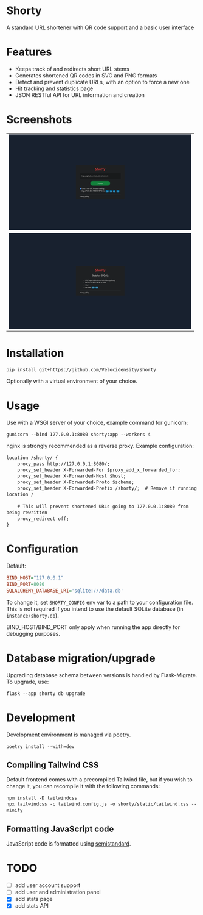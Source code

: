 # Shorty
A standard URL shortener with QR code support and a basic user interface

# Features
- Keeps track of and redirects short URL stems
- Generates shortened QR codes in SVG and PNG formats
- Detect and prevent duplicate URLs, with an option to force a new one
- Hit tracking and statistics page
- JSON RESTful API for URL information and creation

# Screenshots
|                                       |
|:-------------------------------------:|
| [![](https://github.com/Velocidensity/shorty/blob/main/screenshots/front_thumb.png "Front page")](https://github.com/Velocidensity/shorty/blob/main/screenshots/front.png)
| [![](https://github.com/Velocidensity/shorty/blob/main/screenshots/statistics_thumb.png "Statistics page")](https://github.com/Velocidensity/shorty/blob/main/screenshots/statistics.png)

# Installation
```
pip install git+https://github.com/Velocidensity/shorty
```
Optionally with a virtual environment of your choice.

# Usage

Use with a WSGI server of your choice, example command for gunicorn:
```
gunicorn --bind 127.0.0.1:8080 shorty:app --workers 4
```

nginx is strongly recommended as a reverse proxy. Example configuration:

```nginx
location /shorty/ {
    proxy_pass http://127.0.0.1:8080/;
    proxy_set_header X-Forwarded-For $proxy_add_x_forwarded_for;
    proxy_set_header X-Forwarded-Host $host;
    proxy_set_header X-Forwarded-Proto $scheme;
    proxy_set_header X-Forwarded-Prefix /shorty/;  # Remove if running location /

    # This will prevent shortened URLs going to 127.0.0.1:8080 from being rewritten
    proxy_redirect off;
}
```

# Configuration
Default:
```ini
BIND_HOST="127.0.0.1"
BIND_PORT=8080
SQLALCHEMY_DATABASE_URI='sqlite:///data.db'
```
To change it, set `SHORTY_CONFIG` env var to a path to your configuration file. This is not required if you intend to use the default SQLite database (in `instance/shorty.db`).

BIND_HOST/BIND_PORT only apply when running the app directly for debugging purposes.

# Database migration/upgrade
Upgrading database schema between versions is handled by Flask-Migrate.
To upgrade, use:
```
flask --app shorty db upgrade
```

# Development
Development environment is managed via poetry.

```
poetry install --with=dev
```

## Compiling Tailwind CSS
Default frontend comes with a precompiled Tailwind file, but if you wish to change it, you can recompile it with the following commands:
```
npm install -D tailwindcss
npx tailwindcss -c tailwind.config.js -o shorty/static/tailwind.css --minify
```

## Formatting JavaScript code
JavaScript code is formatted using [semistandard](https://github.com/standard/semistandard).

# TODO
- [ ] add user account support
- [ ] add user and administration panel
- [x] add stats page
- [x] add stats API
